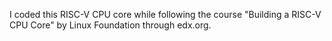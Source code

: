 I coded this RISC-V CPU core while following the course "Building a RISC-V CPU Core" by Linux Foundation through edx.org.
